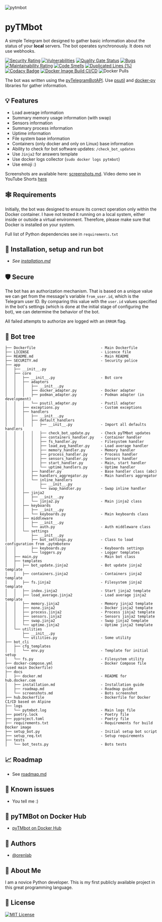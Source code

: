 ![pytmbot](https://socialify.git.ci/orenlab/pytmbot/image?description=1&forks=1&issues=1&language=1&name=1&owner=1&pattern=Floating%20Cogs&pulls=1&stargazers=1&theme=Auto)

# pyTMbot

A simple Telegram bot designed to gather basic information about the status of your __local__ servers.
The bot operates synchronously. It does not use webhooks.

[![Security Rating](https://sonarcloud.io/api/project_badges/measure?project=orenlab_pytmbot&metric=security_rating)](https://sonarcloud.io/summary/new_code?id=orenlab_pytmbot)
[![Vulnerabilities](https://sonarcloud.io/api/project_badges/measure?project=orenlab_pytmbot&metric=vulnerabilities)](https://sonarcloud.io/summary/new_code?id=orenlab_pytmbot)
[![Quality Gate Status](https://sonarcloud.io/api/project_badges/measure?project=orenlab_pytmbot&metric=alert_status)](https://sonarcloud.io/summary/new_code?id=orenlab_pytmbot)
[![Bugs](https://sonarcloud.io/api/project_badges/measure?project=orenlab_pytmbot&metric=bugs)](https://sonarcloud.io/summary/new_code?id=orenlab_pytmbot)
[![Maintainability Rating](https://sonarcloud.io/api/project_badges/measure?project=orenlab_pytmbot&metric=sqale_rating)](https://sonarcloud.io/summary/new_code?id=orenlab_pytmbot)
[![Code Smells](https://sonarcloud.io/api/project_badges/measure?project=orenlab_pytmbot&metric=code_smells)](https://sonarcloud.io/summary/new_code?id=orenlab_pytmbot)
[![Duplicated Lines (%)](https://sonarcloud.io/api/project_badges/measure?project=orenlab_pytmbot&metric=duplicated_lines_density)](https://sonarcloud.io/summary/new_code?id=orenlab_pytmbot)
[![Codacy Badge](https://app.codacy.com/project/badge/Grade/abe0314bb5c24cfda8db9c0a293d17c0)](https://app.codacy.com/gh/orenlab/pytmbot/dashboard?utm_source=gh&utm_medium=referral&utm_content=&utm_campaign=Badge_grade)
[![Docker Image Build CI/CD](https://github.com/orenlab/pytmbot/actions/workflows/docker_build_on_push.yml/badge.svg)](https://github.com/orenlab/pytmbot/actions/workflows/docker_build_on_push.yml)
![Docker Pulls](https://img.shields.io/docker/pulls/orenlab/pytmbot?link=https%3A%2F%2Fhub.docker.com%2Fr%2Forenlab%2Fpytmbot)

The bot was written using the [pyTelegramBotAPI](https://github.com/eternnoir/pyTelegramBotAPI).
Use [psutil](https://github.com/giampaolo/psutil) and [docker-py](https://github.com/docker/docker-py) libraries for
gather information.

## 💡 Features

- Load average information
- Summary memory usage information (with swap)
- Sensors information
- Summary process information
- Uptime information
- File system base information
- Containers (only docker and only on Linux) base information
- Ability to check for bot software updates: `/check_bot_updates`
- Use `Jinja2` for answers template
- Use docker logs collector (`sudo docker logs pytmbot`)
- Use emoji :)

Screenshots are available here: [screenshots.md](docs/screenshots.md).
Video demo see in YouTube Shorts [here](https://youtube.com/shorts/81RE_PNjxLQ?feature=shared)

## 🕸 Requirements

Initially, the bot was designed to ensure its correct operation only within the Docker container. I have not tested it
running on a local system, either inside or outside a virtual environment.
Therefore, please make sure that Docker is installed on your system.

Full list of Python dependencies see in `requirements.txt`

## 🔌 Installation, setup and run bot

- _See [installation.md](docs/installation.md)_

## 🛡 Secure

The bot has an authorization mechanism. That is based on a unique value we can get from the message's
variable `from_user.id`, which is the Telegram user ID.
By comparing this value with the `user.id` values specified in the bot's settings
(which is done at the initial stage of configuring the bot), we can determine the behavior of the bot.

All failed attempts to authorize are logged with an `ERROR` flag.

## 🌲 Bot tree

```
├── Dockerfile                              - Main Dockerfile
├── LICENSE                                 - Licence file
├── README.md                               - Main README
├── SECURITY.md                             - Security police
├── app
│   ├── __init__.py                         
│   ├── core
│   │   ├── __init__.py                     - Bot core
│   │   ├── adapters
│   │   │   ├── __init__.py
│   │   │   ├── docker_adapter.py           - Docker adapter
│   │   │   ├── podman_adapter.py           - Podman adapter (in development)
│   │   │   └── psutil_adapter.py           - Psutil adapter
│   │   ├── exceptions.py                   - Custom exceptions
│   │   ├── handlers
│   │   │   ├── __init__.py
│   │   │   ├── default_handlers
│   │   │   │   ├── __init__.py             - Import all defaults handlers
│   │   │   │   ├── check_bot_update.py     - Check pyTMbot updates
│   │   │   │   ├── containers_handler.py   - Container handler
│   │   │   │   ├── fs_handler.py           - Filesystem handler
│   │   │   │   ├── load_avg_handler.py     - Load average handler
│   │   │   │   ├── memory_handler.py       - Memory handler
│   │   │   │   ├── process_handler.py      - Process handler
│   │   │   │   ├── sensors_handler.py      - Sensors handler
│   │   │   │   ├── start_handler.py        - Main, start handler
│   │   │   │   └── uptime_handlers.py      - Uptime handler
│   │   │   ├── handler.py                  - Base handler class (abc)
│   │   │   ├── handlers_aggregator.py      - Main handlers aggregator
│   │   │   └── inline_handlers
│   │   │       ├── __init__.py
│   │   │       └── swap_handler.py         - Swap inline handler
│   │   ├── jinja2
│   │   │   ├── __init__.py
│   │   │   └── jinja2.py                   - Main jinja2 class
│   │   ├── keyboards
│   │   │   ├── __init__.py
│   │   │   └── keyboards.py                - Main keyboards class  
│   │   ├── middleware
│   │   │   ├── __init__.py
│   │   │   └── auth.py                     - Auth middleware class
│   │   └── settings
│   │       ├── __init__.py
│   │       ├── bot_settings.py             - Class to load configuration from .pytmbotenv
│   │       ├── keyboards.py                - Keyboards settings
│   │       └── loggers.py                  - Logger templates
│   ├── main.py                             - Main bot class
│   ├── templates
│   │   ├── bot_update.jinja2               - Bot update jinja2 template
│   │   ├── containers.jinja2               - Containers jinja2 template 
│   │   ├── fs.jinja2                       - Filesystem jinja2 template
│   │   ├── index.jinja2                    - Start jinja2 template
│   │   ├── load_average.jinja2             - Load average jinja2 template
│   │   ├── memory.jinja2                   - Memory jinja2 template
│   │   ├── none.jinja2                     - Docker jinja2 template
│   │   ├── process.jinja2                  - Process jinja2 template
│   │   ├── sensors.jinja2                  - Sensors jinja2 template
│   │   ├── swap.jinja2                     - Swap jinja2 template
│   │   └── uptime.jinja2                   - Uptime jinja2 template
│   └── utilities
│       ├── __init__.py
│       └── utilities.py                    - Some utility
├── bot_cli
│   ├── cfg_templates
│   │   └── env.py                          - Template for initial setup
│   └── fs.py                               - Filesystem utility
├── docker-compose.yml                      - Docker Compose file (used main Dockerfile)
├── docs
│   ├── docker.md                           - README for hub.docker.com
│   ├── installation.md                     - Installation guide
│   ├── roadmap.md                          - Roadmap guide
│   └── screenshots.md                      - Bots screenshot
├── hub.Dockerfile                          - Dockerfile for Docker CI/CD based on Alpine
├── logs
│   └── pytmbot.log                         - Main logs file
├── poetry.lock                             - Poetry file
├── pyproject.toml                          - Poetry file
├── requirements.txt                        - Requirements for build Docker image
├── setup_bot.py                            - Initial setup bot script
├── setup_req.txt                           - Setup requirements
├── tests
│   └── bot_tests.py                        - Bots tests
```

## 📈 Roadmap

- See [roadmap.md](docs/roadmap.md)

## 👾 Known issues

- You tell me :)

## 🐋 pyTMBot on Docker Hub

- [pyTMbot on Docker Hub](https://hub.docker.com/r/orenlab/pytmbot)

## 🧬 Authors

- [@orenlab](https://github.com/orenlab)

## 🚀 About Me

I am a novice Python developer. This is my first publicly available project in this great programming language.

## 📜 License

[![MIT License](https://img.shields.io/badge/License-MIT-green.svg)](https://choosealicense.com/licenses/mit/)
